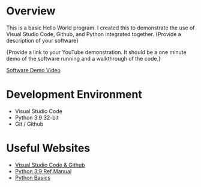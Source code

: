 # Overview

This is a basic Hello World program. I created this to demonstrate the use of Visual Studio Code, Github, and Python integrated together.
{Provide a description of your software}

{Provide a link to your YouTube demonstration. It should be a one minute demo of the software running and a walkthrough of the code.}

[Software Demo Video](http://youtube.link.goes.here)

# Development Environment

- Visual Studio Code
- Python 3.9 32-bit
- Git / Github

# Useful Websites

- [Visual Studio Code & Github](https://code.visualstudio.com/docs/editor/versioncontrol)
- [Python 3.9 Ref Manual](https://docs.python.org/3.9/library/index.html)
- [Python Basics](https://www.w3schools.com/python/default.asp)
